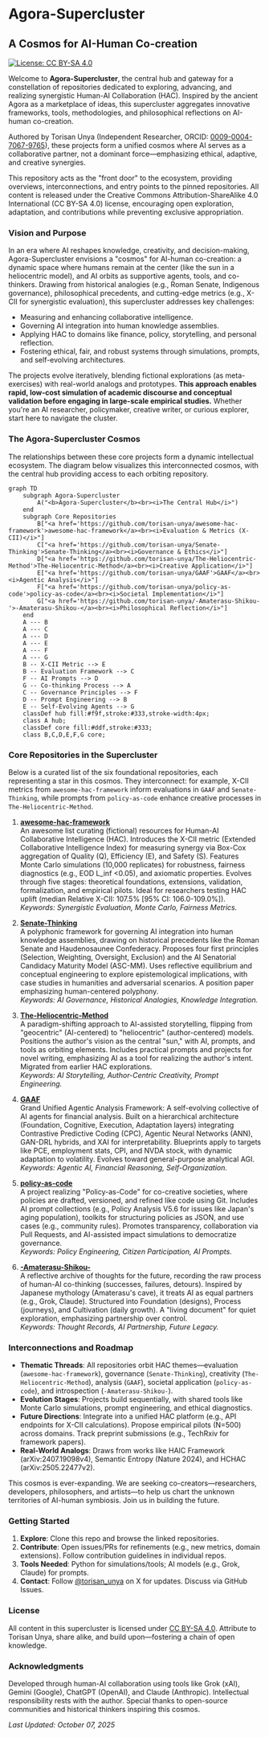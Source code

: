 # Agora-Supercluster

## A Cosmos for AI-Human Co-creation

[![License: CC BY-SA 4.0](https://img.shields.io/badge/License-CC%20BY--SA%204.0-lightgrey.svg)](https://creativecommons.org/licenses/by-sa/4.0/)

Welcome to **Agora-Supercluster**, the central hub and gateway for a constellation of repositories dedicated to exploring, advancing, and realizing synergistic Human-AI Collaboration (HAC). Inspired by the ancient Agora as a marketplace of ideas, this supercluster aggregates innovative frameworks, tools, methodologies, and philosophical reflections on AI-human co-creation.

Authored by Torisan Unya (Independent Researcher, ORCID: [0009-0004-7067-9765](https://orcid.org/0009-0004-7067-9765)), these projects form a unified cosmos where AI serves as a collaborative partner, not a dominant force—emphasizing ethical, adaptive, and creative synergies.

This repository acts as the "front door" to the ecosystem, providing overviews, interconnections, and entry points to the pinned repositories. All content is released under the Creative Commons Attribution-ShareAlike 4.0 International (CC BY-SA 4.0) license, encouraging open exploration, adaptation, and contributions while preventing exclusive appropriation.

### Vision and Purpose
In an era where AI reshapes knowledge, creativity, and decision-making, Agora-Supercluster envisions a "cosmos" for AI-human co-creation: a dynamic space where humans remain at the center (like the sun in a heliocentric model), and AI orbits as supportive agents, tools, and co-thinkers. Drawing from historical analogies (e.g., Roman Senate, Indigenous governance), philosophical precedents, and cutting-edge metrics (e.g., X-CII for synergistic evaluation), this supercluster addresses key challenges:
- Measuring and enhancing collaborative intelligence.
- Governing AI integration into human knowledge assemblies.
- Applying HAC to domains like finance, policy, storytelling, and personal reflection.
- Fostering ethical, fair, and robust systems through simulations, prompts, and self-evolving architectures.

The projects evolve iteratively, blending fictional explorations (as meta-exercises) with real-world analogs and prototypes. **This approach enables rapid, low-cost simulation of academic discourse and conceptual validation before engaging in large-scale empirical studies.** Whether you're an AI researcher, policymaker, creative writer, or curious explorer, start here to navigate the cluster.

### The Agora-Supercluster Cosmos

The relationships between these core projects form a dynamic intellectual ecosystem. The diagram below visualizes this interconnected cosmos, with the central hub providing access to each orbiting repository.

```mermaid
graph TD
    subgraph Agora-Supercluster
        A("<b>Agora-Supercluster</b><br><i>The Central Hub</i>")
    end
    subgraph Core Repositories
        B["<a href='https://github.com/torisan-unya/awesome-hac-framework'>awesome-hac-framework</a><br><i>Evaluation & Metrics (X-CII)</i>"]
        C["<a href='https://github.com/torisan-unya/Senate-Thinking'>Senate-Thinking</a><br><i>Governance & Ethics</i>"]
        D["<a href='https://github.com/torisan-unya/The-Heliocentric-Method'>The-Heliocentric-Method</a><br><i>Creative Application</i>"]
        E["<a href='https://github.com/torisan-unya/GAAF'>GAAF</a><br><i>Agentic Analysis</i>"]
        F["<a href='https://github.com/torisan-unya/policy-as-code'>policy-as-code</a><br><i>Societal Implementation</i>"]
        G["<a href='https://github.com/torisan-unya/-Amaterasu-Shikou-'>-Amaterasu-Shikou-</a><br><i>Philosophical Reflection</i>"]
    end
    A --- B
    A --- C
    A --- D
    A --- E
    A --- F
    A --- G
    B -- X-CII Metric --> E
    B -- Evaluation Framework --> C
    F -- AI Prompts --> D
    G -- Co-thinking Process --> A
    C -- Governance Principles --> F
    D -- Prompt Engineering --> B
    E -- Self-Evolving Agents --> G
    classDef hub fill:#f9f,stroke:#333,stroke-width:4px;
    class A hub;
    classDef core fill:#ddf,stroke:#333;
    class B,C,D,E,F,G core;
```

### Core Repositories in the Supercluster
Below is a curated list of the six foundational repositories, each representing a star in this cosmos. They interconnect: for example, X-CII metrics from `awesome-hac-framework` inform evaluations in `GAAF` and `Senate-Thinking`, while prompts from `policy-as-code` enhance creative processes in `The-Heliocentric-Method`.

1. **[awesome-hac-framework](https://github.com/torisan-unya/awesome-hac-framework)**  
   An awesome list curating (fictional) resources for Human-AI Collaborative Intelligence (HAC). Introduces the X-CII metric (Extended Collaborative Intelligence Index) for measuring synergy via Box-Cox aggregation of Quality (Q), Efficiency (E), and Safety (S). Features Monte Carlo simulations (10,000 replicates) for robustness, fairness diagnostics (e.g., EOD L_inf <0.05), and axiomatic properties. Evolves through five stages: theoretical foundations, extensions, validation, formalization, and empirical pilots. Ideal for researchers testing HAC uplift (median Relative X-CII: 107.5% [95% CI: 106.0-109.0%]).  
   *Keywords: Synergistic Evaluation, Monte Carlo, Fairness Metrics.*

2. **[Senate-Thinking](https://github.com/torisan-unya/Senate-Thinking)**  
   A polyphonic framework for governing AI integration into human knowledge assemblies, drawing on historical precedents like the Roman Senate and Haudenosaunee Confederacy. Proposes four first principles (Selection, Weighting, Oversight, Exclusion) and the AI Senatorial Candidacy Maturity Model (ASC-MM). Uses reflective equilibrium and conceptual engineering to explore epistemological implications, with case studies in humanities and adversarial scenarios. A position paper emphasizing human-centered polyphony.  
   *Keywords: AI Governance, Historical Analogies, Knowledge Integration.*

3. **[The-Heliocentric-Method](https://github.com/torisan-unya/The-Heliocentric-Method)**  
   A paradigm-shifting approach to AI-assisted storytelling, flipping from "geocentric" (AI-centered) to "heliocentric" (author-centered) models. Positions the author's vision as the central "sun," with AI, prompts, and tools as orbiting elements. Includes practical prompts and projects for novel writing, emphasizing AI as a tool for realizing the author's intent. Migrated from earlier HAC explorations.  
   *Keywords: AI Storytelling, Author-Centric Creativity, Prompt Engineering.*

4. **[GAAF](https://github.com/torisan-unya/GAAF)**  
   Grand Unified Agentic Analysis Framework: A self-evolving collective of AI agents for financial analysis. Built on a hierarchical architecture (Foundation, Cognitive, Execution, Adaptation layers) integrating Contrastive Predictive Coding (CPC), Agentic Neural Networks (ANN), GAN-DRL hybrids, and XAI for interpretability. Blueprints apply to targets like PCE, employment stats, CPI, and NVDA stock, with dynamic adaptation to volatility. Evolves toward general-purpose analytical AGI.  
   *Keywords: Agentic AI, Financial Reasoning, Self-Organization.*

5. **[policy-as-code](https://github.com/torisan-unya/policy-as-code)**  
   A project realizing "Policy-as-Code" for co-creative societies, where policies are drafted, versioned, and refined like code using Git. Includes AI prompt collections (e.g., Policy Analysis V5.6 for issues like Japan's aging population), toolkits for structuring policies as JSON, and use cases (e.g., community rules). Promotes transparency, collaboration via Pull Requests, and AI-assisted impact simulations to democratize governance.  
   *Keywords: Policy Engineering, Citizen Participation, AI Prompts.*

6. **[-Amaterasu-Shikou-](https://github.com/torisan-unya/-Amaterasu-Shikou-)**  
   A reflective archive of thoughts for the future, recording the raw process of human-AI co-thinking (successes, failures, detours). Inspired by Japanese mythology (Amaterasu's cave), it treats AI as equal partners (e.g., Grok, Claude). Structured into Foundation (designs), Process (journeys), and Cultivation (daily growth). A "living document" for quiet exploration, emphasizing partnership over control.  
   *Keywords: Thought Records, AI Partnership, Future Legacy.*

### Interconnections and Roadmap
- **Thematic Threads**: All repositories orbit HAC themes—evaluation (`awesome-hac-framework`), governance (`Senate-Thinking`), creativity (`The-Heliocentric-Method`), analysis (`GAAF`), societal application (`policy-as-code`), and introspection (`-Amaterasu-Shikou-`).
- **Evolution Stages**: Projects build sequentially, with shared tools like Monte Carlo simulations, prompt engineering, and ethical diagnostics.
- **Future Directions**: Integrate into a unified HAC platform (e.g., API endpoints for X-CII calculations). Propose empirical pilots (N=500) across domains. Track preprint submissions (e.g., TechRxiv for framework papers).
- **Real-World Analogs**: Draws from works like HAIC Framework (arXiv:2407.19098v4), Semantic Entropy (Nature 2024), and HCHAC (arXiv:2505.22477v2).

This cosmos is ever-expanding. We are seeking co-creators—researchers, developers, philosophers, and artists—to help us chart the unknown territories of AI-human symbiosis. Join us in building the future.

### Getting Started
1. **Explore**: Clone this repo and browse the linked repositories.
2. **Contribute**: Open issues/PRs for refinements (e.g., new metrics, domain extensions). Follow contribution guidelines in individual repos.
3. **Tools Needed**: Python for simulations/tools; AI models (e.g., Grok, Claude) for prompts.
4. **Contact**: Follow [@torisan_unya](https://x.com/torisan_unya) on X for updates. Discuss via GitHub Issues.

### License
All content in this supercluster is licensed under [CC BY-SA 4.0](https://creativecommons.org/licenses/by-sa/4.0/). Attribute to Torisan Unya, share alike, and build upon—fostering a chain of open knowledge.

### Acknowledgments
Developed through human-AI collaboration using tools like Grok (xAI), Gemini (Google), ChatGPT (OpenAI), and Claude (Anthropic). Intellectual responsibility rests with the author. Special thanks to open-source communities and historical thinkers inspiring this cosmos.

*Last Updated: October 07, 2025*
